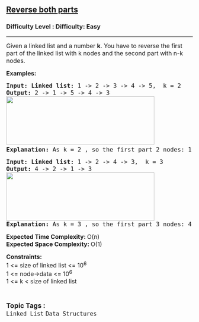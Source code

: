 <h2><a href="https://www.geeksforgeeks.org/problems/reverse-both-parts--170647/1?page=5&category=Linked%20List&sortBy=submissions">Reverse both parts</a></h2><h3>Difficulty Level : Difficulty: Easy</h3><hr><div class="problems_problem_content__Xm_eO"><p><span style="font-size: 12pt;">Given a linked list and a number <strong>k</strong>. You have to reverse the first part of the linked list with k nodes and the second part with n-k nodes.</span></p>
<p><span style="font-size: 12pt;"><strong>Examples:</strong></span></p>
<pre><span style="font-size: 12pt;"><strong>Input: Linked list: </strong>1 -&gt; 2 -&gt; 3 -&gt; 4 -&gt; 5,  k = 2<strong>
Output: </strong>2 -&gt; 1 -&gt; 5 -&gt; 4 -&gt; 3<br><img src="https://media.geeksforgeeks.org/img-practice/prod/addEditProblem/713973/Web/Other/blobid0_1723141555.png" width="400" height="130"><strong>
Explanation: </strong>As k = 2 , so the first part 2 nodes: 1 -&gt; 2 and the second part with 3 nodes: 3 -&gt; 4 -&gt; 5. Now after reversing the first part: 2 -&gt; 1 and the second part: 5 -&gt; 4 -&gt; 3. So the output is: 2 -&gt; 1 -&gt; 5 -&gt; 4 -&gt; 3</span></pre>
<pre><span style="font-size: 12pt;"><strong>Input: Linked list: </strong>1 -&gt; 2 -&gt; 4 -&gt; 3,  k = 3
<strong>Output: </strong>4 -&gt; 2 -&gt; 1 -&gt; 3<br><img src="https://media.geeksforgeeks.org/img-practice/prod/addEditProblem/713973/Web/Other/blobid1_1723141562.png" width="400" height="130"><br><strong>Explanation: </strong>As k = 3 , so the first part 3 nodes: 4 -&gt; 2 -&gt; 1 and the second part with 1 nodes: 3. Now after reversing the first part: 1 -&gt; 2 -&gt; 4 and the second part: 3. So the output is: 1 -&gt; 2 -&gt; 4 -&gt; 3
</span></pre>
<p><span style="font-size: 12pt;"><strong>Expected Time Complexity:&nbsp;</strong>O(n)<strong><br>Expected Space Complexity:&nbsp;</strong>O(1)</span></p>
<p><span style="font-size: 12pt;"><strong>Constraints:</strong><br>1 &lt;= size of linked list &lt;= 10<sup>6</sup>&nbsp; &nbsp;<sup><br></sup></span><span style="font-size: 12pt; font-family: -apple-system, BlinkMacSystemFont, 'Segoe UI', Roboto, Oxygen, Ubuntu, Cantarell, 'Open Sans', 'Helvetica Neue', sans-serif;">1 &lt;= node-&gt;data &lt;= 10<sup>6</sup></span><sup style="font-family: -apple-system, BlinkMacSystemFont, 'Segoe UI', Roboto, Oxygen, Ubuntu, Cantarell, 'Open Sans', 'Helvetica Neue', sans-serif;"><br></sup><span style="font-size: 12pt;">1 &lt;= k &lt;&nbsp;</span><span style="font-size: 16px; font-family: -apple-system, BlinkMacSystemFont, 'Segoe UI', Roboto, Oxygen, Ubuntu, Cantarell, 'Open Sans', 'Helvetica Neue', sans-serif;">size of linked list</span></p></div><br><p><span style=font-size:18px><strong>Topic Tags : </strong><br><code>Linked List</code>&nbsp;<code>Data Structures</code>&nbsp;
